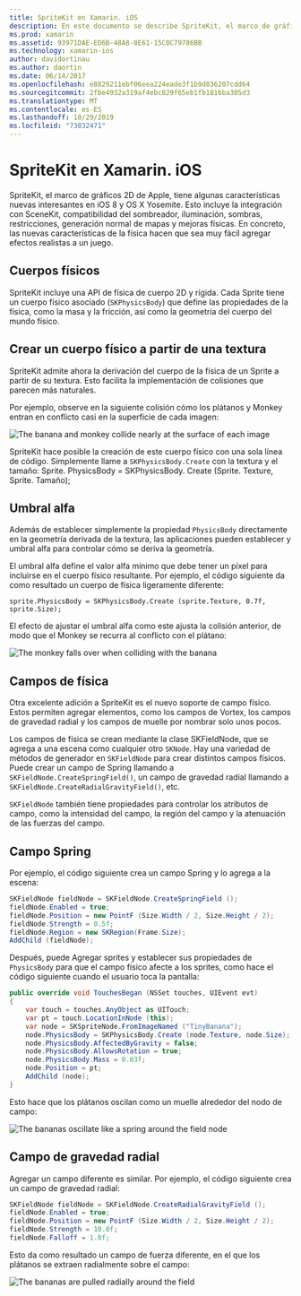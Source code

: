 ```yaml
---
title: SpriteKit en Xamarin. iOS
description: En este documento se describe SpriteKit, el marco de gráficos 2D de Apple que se integra con SceneKit, incorpora la física y la animación, incluye compatibilidad con la iluminación y el sombreado, etc. SpriteKit se puede usar para crear juegos en 2D.
ms.prod: xamarin
ms.assetid: 93971DAE-ED6B-48A8-8E61-15C0C79786BB
ms.technology: xamarin-ios
author: davidortinau
ms.author: daortin
ms.date: 06/14/2017
ms.openlocfilehash: e8829211ebf06eea224eade3f1b9d836207cdd64
ms.sourcegitcommit: 2fbe4932a319af4ebc829f65eb1fb1816ba305d3
ms.translationtype: MT
ms.contentlocale: es-ES
ms.lasthandoff: 10/29/2019
ms.locfileid: "73032471"
---
```

# <a name="spritekit-in-xamarinios"></a>SpriteKit en Xamarin. iOS

SpriteKit, el marco de gráficos 2D de Apple, tiene algunas características nuevas interesantes en iOS 8 y OS X Yosemite. Esto incluye la integración con SceneKit, compatibilidad del sombreador, iluminación, sombras, restricciones, generación normal de mapas y mejoras físicas. En concreto, las nuevas características de la física hacen que sea muy fácil agregar efectos realistas a un juego.

## <a name="physics-bodies"></a>Cuerpos físicos

SpriteKit incluye una API de física de cuerpo 2D y rígida. Cada Sprite tiene un cuerpo físico asociado (`SKPhysicsBody`) que define las propiedades de la física, como la masa y la fricción, así como la geometría del cuerpo del mundo físico.

## <a name="creating-a-physics-body-from-a-texture"></a>Crear un cuerpo físico a partir de una textura
SpriteKit admite ahora la derivación del cuerpo de la física de un Sprite a partir de su textura. Esto facilita la implementación de colisiones que parecen más naturales.

Por ejemplo, observe en la siguiente colisión cómo los plátanos y Monkey entran en conflicto casi en la superficie de cada imagen:

![](spritekit-images/image13.png "The banana and monkey collide nearly at the surface of each image")

SpriteKit hace posible la creación de este cuerpo físico con una sola línea de código. Simplemente llame a `SKPhysicsBody.Create` con la textura y el tamaño: Sprite. PhysicsBody = SKPhysicsBody. Create (Sprite. Texture, Sprite. Tamaño);

## <a name="alpha-threshold"></a>Umbral alfa

Además de establecer simplemente la propiedad `PhysicsBody` directamente en la geometría derivada de la textura, las aplicaciones pueden establecer y umbral alfa para controlar cómo se deriva la geometría. 

El umbral alfa define el valor alfa mínimo que debe tener un píxel para incluirse en el cuerpo físico resultante. Por ejemplo, el código siguiente da como resultado un cuerpo de física ligeramente diferente:

```chsarp
sprite.PhysicsBody = SKPhysicsBody.Create (sprite.Texture, 0.7f, sprite.Size);
```

El efecto de ajustar el umbral alfa como este ajusta la colisión anterior, de modo que el Monkey se recurra al conflicto con el plátano:

![](spritekit-images/image14.png "The monkey falls over when colliding with the banana")

## <a name="physics-fields"></a>Campos de física

Otra excelente adición a SpriteKit es el nuevo soporte de campo físico. Estos permiten agregar elementos, como los campos de Vortex, los campos de gravedad radial y los campos de muelle por nombrar solo unos pocos.

Los campos de física se crean mediante la clase SKFieldNode, que se agrega a una escena como cualquier otro `SKNode`. Hay una variedad de métodos de generador en `SKFieldNode` para crear distintos campos físicos. Puede crear un campo de Spring llamando a `SKFieldNode.CreateSpringField()`, un campo de gravedad radial llamando a `SKFieldNode.CreateRadialGravityField()`, etc.

`SKFieldNode` también tiene propiedades para controlar los atributos de campo, como la intensidad del campo, la región del campo y la atenuación de las fuerzas del campo.

## <a name="spring-field"></a>Campo Spring

Por ejemplo, el código siguiente crea un campo Spring y lo agrega a la escena:

```csharp
SKFieldNode fieldNode = SKFieldNode.CreateSpringField ();
fieldNode.Enabled = true;
fieldNode.Position = new PointF (Size.Width / 2, Size.Height / 2);
fieldNode.Strength = 0.5f;
fieldNode.Region = new SKRegion(Frame.Size);
AddChild (fieldNode);
```

Después, puede Agregar sprites y establecer sus propiedades de `PhysicsBody` para que el campo físico afecte a los sprites, como hace el código siguiente cuando el usuario toca la pantalla:

```csharp
public override void TouchesBegan (NSSet touches, UIEvent evt)
{
    var touch = touches.AnyObject as UITouch;
    var pt = touch.LocationInNode (this);
    var node = SKSpriteNode.FromImageNamed ("TinyBanana");
    node.PhysicsBody = SKPhysicsBody.Create (node.Texture, node.Size);
    node.PhysicsBody.AffectedByGravity = false;
    node.PhysicsBody.AllowsRotation = true;
    node.PhysicsBody.Mass = 0.03f;
    node.Position = pt;
    AddChild (node);
}
```

Esto hace que los plátanos oscilan como un muelle alrededor del nodo de campo:

![](spritekit-images/image15.png "The bananas oscillate like a spring around the field node")

## <a name="radial-gravity-field"></a>Campo de gravedad radial

Agregar un campo diferente es similar. Por ejemplo, el código siguiente crea un campo de gravedad radial:

```csharp
SKFieldNode fieldNode = SKFieldNode.CreateRadialGravityField ();
fieldNode.Enabled = true;
fieldNode.Position = new PointF (Size.Width / 2, Size.Height / 2);
fieldNode.Strength = 10.0f;
fieldNode.Falloff = 1.0f;
```

Esto da como resultado un campo de fuerza diferente, en el que los plátanos se extraen radialmente sobre el campo:

![](spritekit-images/image16.png "The bananas are pulled radially around the field")
